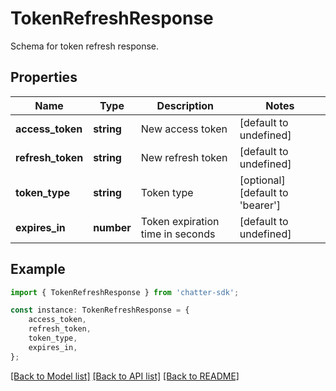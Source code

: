 # TokenRefreshResponse

Schema for token refresh response.

## Properties

Name | Type | Description | Notes
------------ | ------------- | ------------- | -------------
**access_token** | **string** | New access token | [default to undefined]
**refresh_token** | **string** | New refresh token | [default to undefined]
**token_type** | **string** | Token type | [optional] [default to 'bearer']
**expires_in** | **number** | Token expiration time in seconds | [default to undefined]

## Example

```typescript
import { TokenRefreshResponse } from 'chatter-sdk';

const instance: TokenRefreshResponse = {
    access_token,
    refresh_token,
    token_type,
    expires_in,
};
```

[[Back to Model list]](../README.md#documentation-for-models) [[Back to API list]](../README.md#documentation-for-api-endpoints) [[Back to README]](../README.md)
